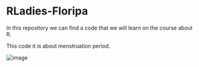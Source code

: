 # RLadies-Floripa

In this repository we can find a code that we will learn on the course about R.

This code it is about menstruation period.

![image](https://user-images.githubusercontent.com/40443936/187989414-d4ea06ef-3f35-408d-be7f-91e137fd397e.png)
